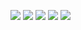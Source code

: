 ![](Pasted%20image%2020231221163128.png)
![](Pasted%20image%2020231221163159.png)
![](Pasted%20image%2020231222144111.png)
![](Pasted%20image%2020231222144125.png)
![](Pasted%20image%2020231222145822.png)
